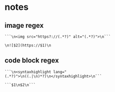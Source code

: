 # notes

## image regex

```regexp
```\n<img src="https?://(.*?)" alt="(.*?)">\n```

\n![$2](https://$1)\n
```

## code block regex
```regexp
```\n<syntaxhighlight lang="(.*?)">\n((.|\n)*?)\n</syntaxhighlight>\n```

```$1\n$2\n```
```
